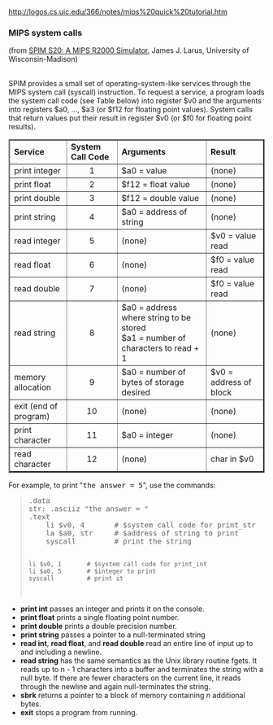 

<html>

<head>
<meta http-equiv="Content-Language" content="en-us">
<title>MIPS System Calls in SPIM</title>
</head>

<body>

http://logos.cs.uic.edu/366/notes/mips%20quick%20tutorial.htm

<h3>MIPS system calls</h3>
(from <u>SPIM S20: A MIPS R2000
Simulator</u>, James J. Larus, University of Wisconsin-Madison)
<br>
<br>

SPIM provides a small set of operating-system-like services
through the MIPS system call (syscall) instruction.
To request a service, a program loads the system call code
(see Table below) into register $v0 and the arguments into registers
$a0, ..., $a3 (or $f12 for floating point values).
System calls that return values put their result in register
$v0 (or $f0 for floating point results).

<table border="2" width="691">
  <tr>
    <td width="128"><b>Service</b></td>
    <td width="119"><b>System Call Code</b></td>
    <td width="267"><b>Arguments</b></td>
    <td width="147"><b>Result</b></td>
  </tr>
  <tr>
    <td width="128">print integer</td>
    <td align="middle" width="119">1</td>
    <td width="267">$a0 = value</td>
    <td width="147">(none)</td>
  </tr>
  <tr>
    <td width="128">print float</td>
    <td align="middle" width="119">2</td>
    <td width="267">$f12 = float value</td>
    <td width="147">(none)</td>
  </tr>
  <tr>
    <td width="128">print double</td>
    <td align="middle" width="119">3</td>
    <td width="267">$f12 = double value</td>
    <td width="147">(none)</td>
  </tr>
  <tr>
    <td width="128">print string</td>
    <td align="middle" width="119">4</td>
    <td width="267">$a0 = address of string</td>
    <td width="147">(none)</td>
  </tr>
  <tr>
    <td width="128">read integer</td>
    <td align="middle" width="119">5</td>
    <td width="267">(none)</td>
    <td width="147">$v0 = value read</td>
  </tr>
  <tr>
    <td width="128">read float</td>
    <td align="middle" width="119">6</td>
    <td width="267">(none)</td>
    <td width="147">$f0 = value read</td>
  </tr>
  <tr>
    <td width="128">read double</td>
    <td align="middle" width="119">7</td>
    <td width="267">(none)</td>
    <td width="147">$f0 = value read</td>
  </tr>
  <tr>
    <td width="128">read string</td>
    <td align="middle" width="119">8</td>
    <td width="267">$a0 = address where string to be stored<br>
    $a1 = number of characters to read + 1</td>
    <td width="147">(none)</td>
  </tr>
  <tr>
    <td width="128">memory allocation</td>
    <td align="middle" width="119">9</td>
    <td width="267">$a0 = number of bytes of storage desired</td>
    <td width="147">$v0 = address of block</td>
  </tr>
  <tr>
    <td width="128">exit (end of program)</td>
    <td align="middle" width="119">10</td>
    <td width="267">(none)</td>
    <td width="147">(none)</td>
  </tr>
  <tr>
    <td width="128">print character</td>
    <td align="middle" width="119">11</td>
    <td width="267">$a0 = integer</td>
    <td width="147">(none)</td>
  </tr>
  <tr>
    <td width="128">read character</td>
    <td align="middle" width="119">12</td>
    <td width="267">(none)</td>
    <td width="147">char in $v0</td>
  </tr>
</table>

For example, to print "<tt>the answer = 5</tt>", use the commands:

<blockquote>
<pre>
.data
str: .asciiz "the answer = "
.text
    li $v0, 4       # $system call code for print_str
    la $a0, str     # $address of string to print
    syscall         # print the string

    li $v0, 1       # $system call code for print_int
    li $a0, 5       # $integer to print
    syscall         # print it
</pre>
</blockquote>

<ul>
<li><b>print int</b> passes an integer and prints it on the console.</li>
<li><b>print float</b> prints a single floating point number.</li>
<li><b>print double</b> prints a double precision number.</li>
<li><b>print string</b> passes a pointer to a null-terminated string</li>
<li><b>read int</b>, <b>read float</b>, and <b>read double</b> read
  an entire line of input up to and including a newline.
<li><b>read string</b> has the same semantics as the Unix
  library routine fgets.
  It reads up to n - 1 characters into a buffer
  and terminates the string with a null byte.
  If there are fewer characters on the current line,
  it reads through the newline and again null-terminates the string.</li>
<li><b>sbrk</b> returns a pointer to a block of memory
containing <i>n</i> additional bytes.</li>
<li><b>exit</b> stops a program from running.</li>
</ul>

</body>

</html>
